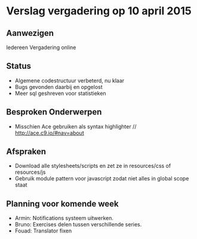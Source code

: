 # Verslag vergadering op 10 april 2015

## Aanwezigen
Iedereen
Vergadering online

## Status
- Algemene codestructuur verbeterd, nu klaar
- Bugs gevonden daarbij en opgelost
- Meer sql geshreven voor statistieken

## Besproken Onderwerpen
- Misschien Ace gebruiken als syntax highlighter // http://ace.c9.io/#nav=about

## Afspraken
- Download alle stylesheets/scripts en zet ze in resources/css of resources/js
- Gebruik module pattern voor javascript zodat niet alles in global scope staat

## Planning voor komende week
- Armin: Notifications systeem uitwerken.
- Bruno: Exercises delen tussen verschillende series.
- Fouad: Translator fixen